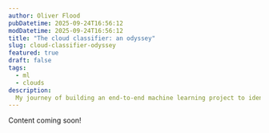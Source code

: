 ```yaml
---
author: Oliver Flood
pubDatetime: 2025-09-24T16:56:12
modDatetime: 2025-09-24T16:56:12
title: "The cloud classifier: an odyssey"
slug: cloud-classifier-odyssey
featured: true
draft: false
tags:
  - ml
  - clouds
description:
  My journey of building an end-to-end machine learning project to identify cloud types in phone camera photos. 
---
```


Content coming soon!